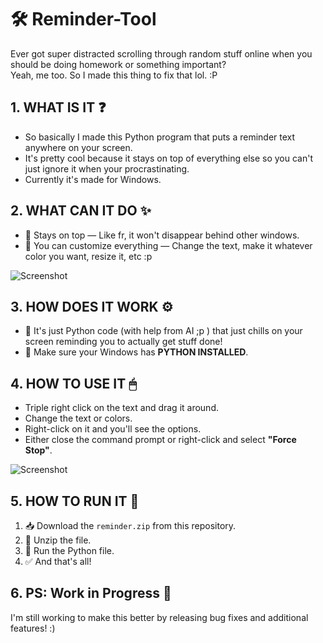
# 🛠️ Reminder-Tool

Ever got super distracted scrolling through random stuff online when you should be doing homework or something important?  
Yeah, me too. So I made this thing to fix that lol. :P

## 1. WHAT IS IT ❓

-  So basically I made this Python program that puts a reminder text anywhere on your screen.  
-  It's pretty cool because it stays on top of everything else so you can't just ignore it when your procrastinating.  
-  Currently it's made for Windows.

## 2. WHAT CAN IT DO ✨

- 📌 Stays on top — Like fr, it won't disappear behind other windows.  
- 🎨 You can customize everything — Change the text, make it whatever color you want, resize it, etc :p  

![Screenshot](https://github.com/user-attachments/assets/bfdfd580-d187-432d-8040-53a25ea29a5c)

## 3. HOW DOES IT WORK ⚙️

- 🧬 It's just Python code (with help from AI ;p ) that just chills on your screen reminding you to actually get stuff done!  
- 🐍 Make sure your Windows has **PYTHON INSTALLED**.

## 4. HOW TO USE IT 🖱

-  Triple right click on the text and drag it around.  
-  Change the text or colors.  
-  Right-click on it and you'll see the options.  
-  Either close the command prompt or right-click and select **"Force Stop"**.

![Screenshot](https://github.com/user-attachments/assets/d9115b27-c8e4-4ef6-83d8-c8d3578ecc72)

## 5. HOW TO RUN IT 🚀

1. 📥 Download the `reminder.zip` from this repository.  
2. 📂 Unzip the file.  
3. 🐍 Run the Python file.  
4. ✅ And that's all!

## 6. PS: Work in Progress 🔧

I'm still working to make this better by releasing bug fixes and additional features! :)
